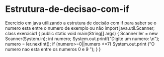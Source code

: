 # Estrutura-de-decisao-com-if
Exercicio em java utilizando a estrutura de decisão com if para saber se o numero esta entre o numero de exemplo ou não
import java.util.Scanner;
class exercicio1
{
    public static void main(String[] args)
    {
        Scanner ler = new Scanner(System.in);
        int numero;
        System.out.printf("Digite um numero: \n");
        numero = ler.nextInt();
        if (numero>=0||numero <=7)
        System.out.print ("O numero nao esta entre os numeros 0 e 9 ");
    }
}
